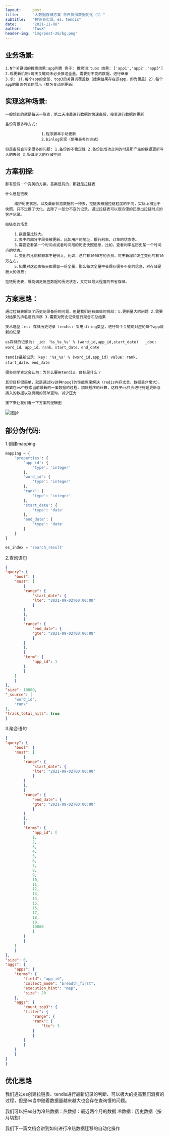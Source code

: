 ```yaml
---
layout:     post
title:      "大数据存储方案-每日快照数据优化（1）"
subtitle:   "拉链表实现、es、tendis"
date:       "2021-11-08"
author:     "TuoX"
header-img: "img/post-26/bg.png"
---
```


## 业务场景:

    1.N个关键词的搜索结果:app列表 例子: 搜索词:tuox 结果: ['app1','app2','app3'] 
    2.现更新机制:每天关键词未必会推送全量，需要对不变的数据，进行继承
    3.求: 1).每个app的全部、top3的关键词覆盖数（搜索结果存在该app，即为覆盖）2).每个app的覆盖列表的展示（排名变动则更新）

## 实现这种场景:

    一般想到的就是每天一张表，第二天凌晨进行数据的快速备份，接着进行数据的更新

    备份有很多种方式:

                    1.程序脚本手动更新
                    2.binlog实现（使用最多的方式）
    
    但是备份会带来很多的问题: 1.备份的不稳定性 2.备份到成功之间的时差所产生的数据更新写入的失败 3.极其庞大的存储空间

## 方案初探:

    那有没有一个完美的方案，答案是有的，那就是拉链表

    什么是拉链表

        维护历史状态，以及最新状态数据的一种表，拉链表根据拉链粒度的不同，实际上相当于快照，只不过做了优化，去除了一部分不变的记录，通过拉链表可以很方便的还原出拉链时点的客户记录。

    拉链表的场景

        1.数据量比较大。
        2.表中的部分字段会被更新，比如用户的地址，银行利率，订单的状态等。
        3.需要查看某一个时间点或者时间段的历史快照信息，比如，查看利率在历史某一个时间点的状态。
        4.变化的比例和频率不是很大，比如，总共有1000万的会员，每天新增和发生变化的有10万左右。
        5.如果对这边表每天都保留一份全量，那么每次全量中会保存很多不变的信息，对存储是极大的浪费;

    拉链历史表，既能满足反应数据的历史状态，又可以最大程度的节省存储。

## 方案思路：

    通过拉链表解决了历史记录备份的问题，但是我们还有面临的挑战：1.更新量大的问题 2.需要对结果的排名进行排序 3.需要对历史记录进行聚合汇总结果

    技术选型：es: 存储历史记录 tendis: 采用string类型，进行每个关键词对应的每个app最新的记录

    es存储的记录为: _id: '%s_%s_%s' % (word_id,app_id,start_date)   _doc: word_id、app_id、rank、start_date、end_date

    tendis最新记录: key: '%s_%s' % (word_id,app_id) value: rank、start_date、end_date

    很多同学肯定会认为：为什么要用tendis，目标是什么？

    其实目标很简单，就是通过kv这种nosql的性能库来解决（redis内存太贵，数据量非常大），频繁在es中搜索当前最新的一条数据的过程，加快程序的计算，这样子es只会进行处理更新与插入的数据以及页面的简单查询，减少压力

    接下来让我们看一下方案的逻辑图


![图片](/img/post-30/result.png)


## 部分伪代码:

1.创建mapping

```python
mapping = {
    'properties': {
        'app_id': {
            'type': 'integer'
        },
        'word_id': {
            'type': 'integer'
        },
        'rank': {
            'type': 'integer'
        },
        'start_date': {
            'type': 'date'
        },
        'end_date': {
            'type': 'date'
        }
    }
}

es_index = 'search_result'
```

2.查询语句

```json
{
"query": {
    "bool": {
    "must": [
        {
        "range": {
            "start_date": {
            "lte": "2021-09-02T00:00:00"
            }
        }
        },
        {
        "range": {
            "end_date": {
            "gte": "2021-09-02T00:00:00"
            }
        }
        },
        {
        "term": {
            "app_id": 1
        }
        }
    ]
    }
},
"size": 10000,
"_source": [
    "word_id",
    "rank"
],
"track_total_hits": true
}
```

3.聚合语句

```json
{
"query": {
    "bool": {
    "must": [
        {
        "range": {
            "start_date": {
            "lte": "2021-09-02T00:00:00"
            }
        }
        },
        {
        "range": {
            "end_date": {
            "gte": "2021-09-02T00:00:00"
            }
        }
        },
        {
        "terms": {
            "app_id": [
            1,
            2,
            3,
            4,
            5,
            6,
            7,
            8,
            9,
            10,
            11,
            12,
            13,
            14,
            15,
            16,
            17,
            18,
            19,
            10000
            ]
        }
        }
    ]
    }
},
"size": 0,
"aggs": {
    "apps": {
    "terms": {
        "field": "app_id",
        "collect_mode": "breadth_first",
        "execution_hint": "map",
        "size": 20
    },
    "aggs": {
        "count_top3": {
        "filter": {
            "range": {
            "rank": {
                "lte": 3
            }
            }
        }
        }
    }
    }
}
}
```

## 优化思路

我们通过es创建拉链表、tendis进行最新记录的判断、可以极大的提高我们消费的过程，但是es当中随着数据量越来越大也会存在查询慢的问题。

我们可以把es分为冷热数据：热数据：最近两个月的数据 冷数据：历史数据（按月切割）

我们下一篇文档会讲到如何进行冷热数据迁移的自动化操作